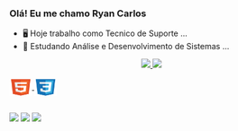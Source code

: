 ### Olá! Eu me chamo Ryan Carlos 

- 🖥️ Hoje trabalho como Tecnico de Suporte ...
- 🌱 Estudando Análise e Desenvolvimento de Sistemas ...

<div align="center">
  <a href="https://github.com/RyanCarlos1314/RyanCarlos1314">
  <img height="180em" src="https://github-readme-stats.vercel.app/api?username=RyanCarlos1314&show_icons=true&theme=blue&include_all_commits=true&count_private=true"/>
  <img height="180em" src="https://github-readme-stats.vercel.app/api/top-langs/?username=RyanCarlos1314&layout=compact&langs_count=7&theme=blue"/>
</div>
  <div style="display: inline_block"><br>
  <img align="center" alt="Rafa-HTML" height="30" width="40" src="https://raw.githubusercontent.com/devicons/devicon/master/icons/html5/html5-original.svg">
  <img align="center" alt="Rafa-CSS" height="30" width="40" src="https://raw.githubusercontent.com/devicons/devicon/master/icons/css3/css3-original.svg">
</div>
  
  ##
  
   <a href="https://instagram.com/ryancarlos_87" target="_blank"><img src="https://img.shields.io/badge/-Instagram-%23E4405F?style=for-the-badge&logo=instagram&logoColor=white" target="_blank"></a>
   <a href ="mailto:ryan.carlos1314@gmail.com"><img src="https://img.shields.io/badge/-Gmail-%23333?style=for-the-badge&logo=gmail&logoColor=white" target="_blank"></a>
   <a href="https://www.linkedin.com/in/ryan-carlos-62b345243/" target="_blank"><img src="https://img.shields.io/badge/-LinkedIn-%230077B5?style=for-the-badge&logo=linkedin&logoColor=white" target="_blank"></a> 
